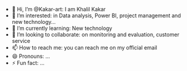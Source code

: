 - 👋 Hi, I’m @Kakar-art: I am Khalil Kakar
- 👀 I’m interested: in Data analysis, Power BI, project management and new technology...
- 🌱 I’m currently learning: New technology
- 💞️ I’m looking to collaborate: on monitoring and evaluation, customer service
- 📫 How to reach me: you can reach me on my official email
- 😄 Pronouns: ...
- ⚡ Fun fact: ...

<!---
Kakar-art/Kakar-art is a ✨ special ✨ repository because its `README.md` (this file) appears on your GitHub profile.
You can click the Preview link to take a look at your changes.
--->
